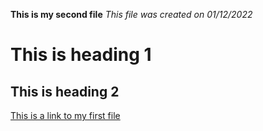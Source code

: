 **This is my second file** 
*This file was created on 01/12/2022*
# This is heading 1
## This is heading 2
[This is a link to my first file](https://adam-dabet.github.io/cse15l-lab-reports/)
